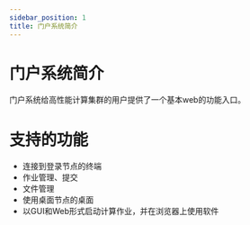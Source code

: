```yaml
---
sidebar_position: 1
title: 门户系统简介
---
```


# 门户系统简介

门户系统给高性能计算集群的用户提供了一个基本web的功能入口。

# 支持的功能

- 连接到登录节点的终端
- 作业管理、提交
- 文件管理
- 使用桌面节点的桌面
- 以GUI和Web形式启动计算作业，并在浏览器上使用软件



